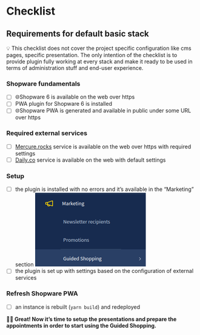 # Checklist

## Requirements for default basic stack

<aside>
💡 This checklist does not cover the project specific configuration like cms pages, specific presentation. The only intention of the checklist is to provide plugin fully working at every stack and make it ready to be used in terms of administration stuff and end-user experience.

</aside>

### Shopware fundamentals

- [ ] 🌐Shopware 6 is available on the web over https
- [ ] PWA plugin for Shopware 6 is installed
- [ ] 🌐Shopware PWA is generated and available in public under some URL over https

### Required external services

- [ ] [Mercure.rocks](http://Mercure.rocks) service is available on the web over https with required settings
- [ ] [Daily.co](http://Daily.co) service is available on the web with default settings

### Setup

- [ ] the plugin is installed with no errors and it’s available in the “Marketing” section
  ![Untitled](assets/checklist.png)
- [ ] the plugin is set up with settings based on the configuration of external services

### Refresh Shopware PWA

- [ ] an instance is rebuilt (`yarn build`) and redeployed

**👌🏼 Great! Now it’s time to setup the presentations and prepare the appointments in order to start using the Guided Shopping.**
